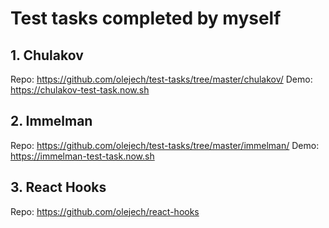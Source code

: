 # Test tasks completed by myself

## 1. Chulakov

Repo: https://github.com/olejech/test-tasks/tree/master/chulakov/
Demo: https://chulakov-test-task.now.sh

## 2. Immelman

Repo: https://github.com/olejech/test-tasks/tree/master/immelman/
Demo: https://immelman-test-task.now.sh

## 3. React Hooks

Repo: https://github.com/olejech/react-hooks

